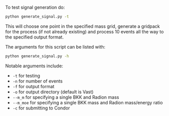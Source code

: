To test signal generation do:
```bash
python generate_signal.py -t
```

This will choose one point in the specified mass grid, generate a gridpack for the process (if not already existing) and process 10 events all the way to the specified output format.

The arguments for this script can be listed with:
```bash
python generate_signal.py -h
```

Notable arguments include:
- `-t` for testing
- `-n` for number of events
- `-f` for output format
- `-o` for output directory (default is Vast)
- `--m_m` for specifying a single BKK and Radion mass
- `--m_moe` for specifying a single BKK mass and Radion mass/energy ratio
- `-c` for submitting to Condor

